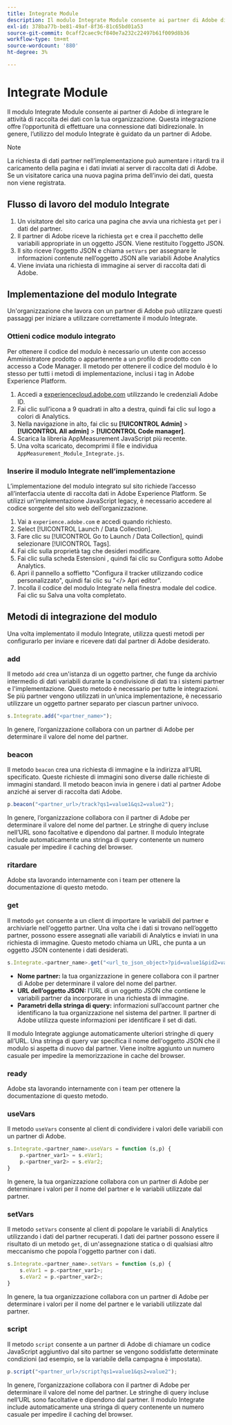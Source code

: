 ```yaml
---
title: Integrate Module
description: Il modulo Integrate Module consente ai partner di Adobe di integrare le attività di raccolta dei dati con la tua organizzazione.
exl-id: 378ba77b-be81-49af-8f36-81c65bd01a53
source-git-commit: 0caff2caec9cf840e7a232c22497b61f009d8b36
workflow-type: tm+mt
source-wordcount: '880'
ht-degree: 3%

---
```


# Integrate Module

Il modulo Integrate Module consente ai partner di Adobe di integrare le attività di raccolta dei dati con la tua organizzazione. Questa integrazione offre l’opportunità di effettuare una connessione dati bidirezionale. In genere, l’utilizzo del modulo Integrate è guidato da un partner di Adobe.

>[!NOTE]
>
>La richiesta di dati partner nell’implementazione può aumentare i ritardi tra il caricamento della pagina e i dati inviati ai server di raccolta dati di Adobe. Se un visitatore carica una nuova pagina prima dell’invio dei dati, questa non viene registrata.

## Flusso di lavoro del modulo Integrate

1. Un visitatore del sito carica una pagina che avvia una richiesta `get` per i dati del partner.
2. Il partner di Adobe riceve la richiesta `get` e crea il pacchetto delle variabili appropriate in un oggetto JSON. Viene restituito l’oggetto JSON.
3. Il sito riceve l’oggetto JSON e chiama `setVars` per assegnare le informazioni contenute nell’oggetto JSON alle variabili Adobe Analytics
4. Viene inviata una richiesta di immagine ai server di raccolta dati di Adobe.

## Implementazione del modulo Integrate

Un&#39;organizzazione che lavora con un partner di Adobe può utilizzare questi passaggi per iniziare a utilizzare correttamente il modulo Integrate.

### Ottieni codice modulo integrato

Per ottenere il codice del modulo è necessario un utente con accesso Amministratore prodotto o appartenente a un profilo di prodotto con accesso a Code Manager. Il metodo per ottenere il codice del modulo è lo stesso per tutti i metodi di implementazione, inclusi i tag in Adobe Experience Platform.

1. Accedi a [experiencecloud.adobe.com](https://experiencecloud.adobe.com) utilizzando le credenziali Adobe ID.
1. Fai clic sull’icona a 9 quadrati in alto a destra, quindi fai clic sul logo a colori di Analytics.
1. Nella navigazione in alto, fai clic su **[!UICONTROL Admin]** > **[!UICONTROL All admin]** > **[!UICONTROL Code manager]**.
1. Scarica la libreria AppMeasurement JavaScript più recente.
1. Una volta scaricato, decomprimi il file e individua `AppMeasurement_Module_Integrate.js`.

### Inserire il modulo Integrate nell’implementazione

L’implementazione del modulo integrato sul sito richiede l’accesso all’interfaccia utente di raccolta dati in Adobe Experience Platform. Se utilizzi un’implementazione JavaScript legacy, è necessario accedere al codice sorgente del sito web dell’organizzazione.

1. Vai a `experience.adobe.com` e accedi quando richiesto.
1. Select [!UICONTROL Launch / Data Collection].
1. Fare clic su [!UICONTROL Go to Launch / Data Collection], quindi selezionare [!UICONTROL Tags].
1. Fai clic sulla proprietà tag che desideri modificare.
1. Fai clic sulla scheda Estensioni , quindi fai clic su Configura sotto Adobe Analytics.
1. Apri il pannello a soffietto &quot;Configura il tracker utilizzando codice personalizzato&quot;, quindi fai clic su &quot;&lt;/> Apri editor&quot;.
1. Incolla il codice del modulo Integrate nella finestra modale del codice. Fai clic su Salva una volta completato.

## Metodi di integrazione del modulo

Una volta implementato il modulo Integrate, utilizza questi metodi per configurarlo per inviare e ricevere dati dal partner di Adobe desiderato.

### add

Il metodo `add` crea un&#39;istanza di un oggetto partner, che funge da archivio intermedio di dati variabili durante la condivisione di dati tra i sistemi partner e l&#39;implementazione. Questo metodo è necessario per tutte le integrazioni. Se più partner vengono utilizzati in un’unica implementazione, è necessario utilizzare un oggetto partner separato per ciascun partner univoco.

```JavaScript
s.Integrate.add("<partner_name>");
```

In genere, l’organizzazione collabora con un partner di Adobe per determinare il valore del nome del partner.

### beacon

Il metodo `beacon` crea una richiesta di immagine e la indirizza all’URL specificato. Queste richieste di immagini sono diverse dalle richieste di immagini standard. Il metodo beacon invia in genere i dati al partner Adobe anziché ai server di raccolta dati Adobe.

```JavaScript
p.beacon("<partner_url>/track?qs1=value1&qs2=value2");
```

In genere, l’organizzazione collabora con il partner di Adobe per determinare il valore del nome del partner. Le stringhe di query incluse nell’URL sono facoltative e dipendono dal partner. Il modulo Integrate include automaticamente una stringa di query contenente un numero casuale per impedire il caching del browser.

### ritardare

Adobe sta lavorando internamente con i team per ottenere la documentazione di questo metodo.

### get

Il metodo `get` consente a un client di importare le variabili del partner e archiviarle nell&#39;oggetto partner. Una volta che i dati si trovano nell’oggetto partner, possono essere assegnati alle variabili di Analytics e inviati in una richiesta di immagine. Questo metodo chiama un URL, che punta a un oggetto JSON contenente i dati desiderati.

```JavaScript
s.Integrate.<partner_name>.get("<url_to_json_object>?pid=value1&pid2=value2");
```

* **Nome partner:** la tua organizzazione in genere collabora con il partner di Adobe per determinare il valore del nome del partner.
* **URL dell’oggetto JSON:** l’URL di un oggetto JSON che contiene le variabili partner da incorporare in una richiesta di immagine.
* **Parametri della stringa di query:** informazioni sull’account partner che identificano la tua organizzazione nel sistema del partner. Il partner di Adobe utilizza queste informazioni per identificare il set di dati.

Il modulo Integrate aggiunge automaticamente ulteriori stringhe di query all’URL. Una stringa di query var specifica il nome dell&#39;oggetto JSON che il modulo si aspetta di nuovo dal partner. Viene inoltre aggiunto un numero casuale per impedire la memorizzazione in cache del browser.

### ready

Adobe sta lavorando internamente con i team per ottenere la documentazione di questo metodo.

### useVars

Il metodo `useVars` consente al client di condividere i valori delle variabili con un partner di Adobe.

```JavaScript
s.Integrate.<partner_name>.useVars = function (s,p) {
    p.<partner_var1> = s.eVar1;
    p.<partner_var2> = s.eVar2;
}
```

In genere, la tua organizzazione collabora con un partner di Adobe per determinare i valori per il nome del partner e le variabili utilizzate dal partner.

### setVars

Il metodo `setVars` consente al client di popolare le variabili di Analytics utilizzando i dati del partner recuperati. I dati dei partner possono essere il risultato di un metodo `get`, di un&#39;assegnazione statica o di qualsiasi altro meccanismo che popola l&#39;oggetto partner con i dati.

```JavaScript
s.Integrate.<partner_name>.setVars = function (s,p) {
    s.eVar1 = p.<partner_var1>;
    s.eVar2 = p.<partner_var2>;
}
```

In genere, la tua organizzazione collabora con un partner di Adobe per determinare i valori per il nome del partner e le variabili utilizzate dal partner.

### script

Il metodo `script` consente a un partner di Adobe di chiamare un codice JavaScript aggiuntivo dal sito partner se vengono soddisfatte determinate condizioni (ad esempio, se la variabile della campagna è impostata).

```JavaScript
p.script("<partner_url>/script?qs1=value1&qs2=value2");
```

In genere, l’organizzazione collabora con il partner di Adobe per determinare il valore del nome del partner. Le stringhe di query incluse nell’URL sono facoltative e dipendono dal partner. Il modulo Integrate include automaticamente una stringa di query contenente un numero casuale per impedire il caching del browser.
